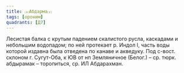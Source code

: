 ```yaml
---
title: ⒜Абдарма⒵
tags: [ороним]
quadrants: [Д7]
---
```


Лесистая балка с крутым падением скалистого русла, каскадами и небольшим
водопадом; по ней протекает р. Индол I, часть воды которой издавна была отведена
по канаве и акведуку. Под с-вост. склоном г. Сугут-Оба, к ЮВ от нп Земляничное
(Белог.) – ср. тюрк. абдырамак – торопиться, ср. ИЛ Абдарахман.
